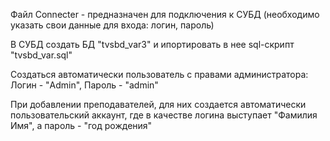Файл Connecter - предназначен для подключения к СУБД (необходимо указать свои данные для входа: логин, пароль)

В СУБД создать БД "tvsbd_var3" и ипортировать в нее sql-скрипт "tvsbd_var.sql"

Создаться автоматически пользователь с правами администратора: Логин - "Admin", Пароль - "admin"

При добавлении преподавателей, для них создается автоматически пользовательский аккаунт, где в качестве
 логина выступает "Фамилия Имя", а пароль - "год рождения"